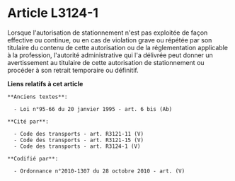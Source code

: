 # Article L3124-1

Lorsque l'autorisation de stationnement n'est pas exploitée de façon effective ou continue, ou en cas de violation grave ou
répétée par son titulaire du contenu de cette autorisation ou de la réglementation applicable à la profession, l'autorité
administrative qui l'a délivrée peut donner un avertissement au titulaire de cette autorisation de stationnement ou procéder
à son retrait temporaire ou définitif.

**Liens relatifs à cet article**

	**Anciens textes**:

	  - Loi n°95-66 du 20 janvier 1995 - art. 6 bis (Ab)

	**Cité par**:

	  - Code des transports - art. R3121-11 (V)
	  - Code des transports - art. R3121-15 (V)
	  - Code des transports - art. R3124-1 (V)

	**Codifié par**:

	  - Ordonnance n°2010-1307 du 28 octobre 2010 - art. (V)
